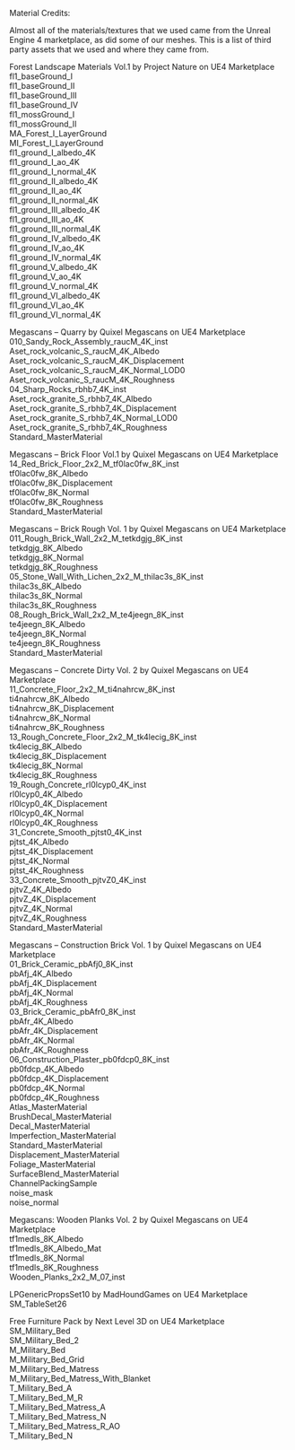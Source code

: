 Material Credits:   
   
Almost all of the materials/textures that we used came from the Unreal Engine 4 marketplace, as did some of our meshes. This is a list of third party assets that we used and where they came from.   
   
Forest Landscape Materials Vol.1 by Project Nature on UE4 Marketplace   
fl1_baseGround_I   
fl1_baseGround_II   
fl1_baseGround_III   
fl1_baseGround_IV   
fl1_mossGround_I   
fl1_mossGround_II   
MA_Forest_I_LayerGround   
MI_Forest_I_LayerGround   
fl1_ground_I_albedo_4K   
fl1_ground_I_ao_4K   
fl1_ground_I_normal_4K   
fl1_ground_II_albedo_4K   
fl1_ground_II_ao_4K   
fl1_ground_II_normal_4K   
fl1_ground_III_albedo_4K   
fl1_ground_III_ao_4K   
fl1_ground_III_normal_4K   
fl1_ground_IV_albedo_4K   
fl1_ground_IV_ao_4K   
fl1_ground_IV_normal_4K   
fl1_ground_V_albedo_4K   
fl1_ground_V_ao_4K   
fl1_ground_V_normal_4K   
fl1_ground_VI_albedo_4K   
fl1_ground_VI_ao_4K   
fl1_ground_VI_normal_4K   
   
Megascans – Quarry by Quixel Megascans on UE4 Marketplace   
010_Sandy_Rock_Assembly_raucM_4K_inst   
Aset_rock_volcanic_S_raucM_4K_Albedo   
Aset_rock_volcanic_S_raucM_4K_Displacement   
Aset_rock_volcanic_S_raucM_4K_Normal_LOD0   
Aset_rock_volcanic_S_raucM_4K_Roughness   
04_Sharp_Rocks_rbhb7_4K_inst   
Aset_rock_granite_S_rbhb7_4K_Albedo   
Aset_rock_granite_S_rbhb7_4K_Displacement   
Aset_rock_granite_S_rbhb7_4K_Normal_LOD0   
Aset_rock_granite_S_rbhb7_4K_Roughness   
Standard_MasterMaterial   
   
Megascans – Brick Floor Vol.1 by Quixel Megascans on UE4 Marketplace   
14_Red_Brick_Floor_2x2_M_tf0lac0fw_8K_inst   
tf0lac0fw_8K_Albedo   
tf0lac0fw_8K_Displacement   
tf0lac0fw_8K_Normal   
tf0lac0fw_8K_Roughness   
Standard_MasterMaterial   
   
Megascans – Brick Rough Vol. 1 by Quixel Megascans on UE4 Marketplace   
011_Rough_Brick_Wall_2x2_M_tetkdgjg_8K_inst   
tetkdgjg_8K_Albedo   
tetkdgjg_8K_Normal   
tetkdgjg_8K_Roughness   
05_Stone_Wall_With_Lichen_2x2_M_thilac3s_8K_inst   
thilac3s_8K_Albedo   
thilac3s_8K_Normal   
thilac3s_8K_Roughness   
08_Rough_Brick_Wall_2x2_M_te4jeegn_8K_inst   
te4jeegn_8K_Albedo   
te4jeegn_8K_Normal   
te4jeegn_8K_Roughness   
Standard_MasterMaterial   
   
Megascans – Concrete Dirty Vol. 2 by Quixel Megascans on UE4 Marketplace   
11_Concrete_Floor_2x2_M_ti4nahrcw_8K_inst   
ti4nahrcw_8K_Albedo   
ti4nahrcw_8K_Displacement   
ti4nahrcw_8K_Normal   
ti4nahrcw_8K_Roughness   
13_Rough_Concrete_Floor_2x2_M_tk4lecig_8K_inst   
tk4lecig_8K_Albedo   
tk4lecig_8K_Displacement   
tk4lecig_8K_Normal   
tk4lecig_8K_Roughness   
19_Rough_Concrete_rl0lcyp0_4K_inst   
rl0lcyp0_4K_Albedo   
rl0lcyp0_4K_Displacement   
rl0lcyp0_4K_Normal   
rl0lcyp0_4K_Roughness   
31_Concrete_Smooth_pjtst0_4K_inst   
pjtst_4K_Albedo   
pjtst_4K_Displacement   
pjtst_4K_Normal   
pjtst_4K_Roughness   
33_Concrete_Smooth_pjtvZ0_4K_inst   
pjtvZ_4K_Albedo   
pjtvZ_4K_Displacement   
pjtvZ_4K_Normal   
pjtvZ_4K_Roughness   
Standard_MasterMaterial   
   
Megascans – Construction Brick Vol. 1 by Quixel Megascans on UE4 Marketplace   
01_Brick_Ceramic_pbAfj0_8K_inst   
pbAfj_4K_Albedo   
pbAfj_4K_Displacement   
pbAfj_4K_Normal   
pbAfj_4K_Roughness   
03_Brick_Ceramic_pbAfr0_8K_inst   
pbAfr_4K_Albedo   
pbAfr_4K_Displacement   
pbAfr_4K_Normal   
pbAfr_4K_Roughness   
06_Construction_Plaster_pb0fdcp0_8K_inst   
pb0fdcp_4K_Albedo   
pb0fdcp_4K_Displacement   
pb0fdcp_4K_Normal   
pb0fdcp_4K_Roughness   
Atlas_MasterMaterial   
BrushDecal_MasterMaterial   
Decal_MasterMaterial   
Imperfection_MasterMaterial   
Standard_MasterMaterial   
Displacement_MasterMaterial   
Foliage_MasterMaterial   
SurfaceBlend_MasterMaterial   
ChannelPackingSample   
noise_mask   
noise_normal   
   
Megascans: Wooden Planks Vol. 2 by Quixel Megascans on UE4 Marketplace   
tf1medls_8K_Albedo   
tf1medls_8K_Albedo_Mat   
tf1medls_8K_Normal   
tf1medls_8K_Roughness   
Wooden_Planks_2x2_M_07_inst   
   
LPGenericPropsSet10 by MadHoundGames on UE4 Marketplace   
SM_TableSet26   
   
Free Furniture Pack by Next Level 3D on UE4 Marketplace   
SM_Military_Bed   
SM_Military_Bed_2   
M_Military_Bed   
M_Military_Bed_Grid   
M_Military_Bed_Matress   
M_Military_Bed_Matress_With_Blanket   
T_Military_Bed_A   
T_Military_Bed_M_R   
T_Military_Bed_Matress_A   
T_Military_Bed_Matress_N   
T_Military_Bed_Matress_R_AO   
T_Military_Bed_N   
